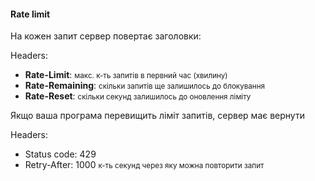 #### Rate limit

На кожен запит сервер повертає заголовки:

Headers:
- **Rate-Limit**: <small> макс. к-ть запитів в первний час (хвилину)</small>
- **Rate-Remaining**: <small>скільки запитів ще залишилось до блокування</small>
- **Rate-Reset**: <small>скільки секунд залишилось до оновлення ліміту</small>

Якщо ваша програма перевищить ліміт запитів, сервер має вернути 

Headers:
- Status code: 429 
- Retry-After: 1000 <small>к-ть секунд через яку можна повторити запит</small>
